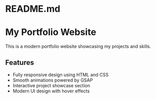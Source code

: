 # README.md
# My Portfolio Website
This is a modern portfolio website showcasing my projects and skills.

## Features
- Fully responsive design using HTML and CSS
- Smooth animations powered by GSAP
- Interactive project showcase section
- Modern UI design with hover effects
